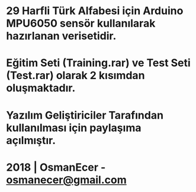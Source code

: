# 29 Harfli Türk Alfabesi için Arduino MPU6050 sensör kullanılarak hazırlanan verisetidir.
# Eğitim Seti (Training.rar) ve Test Seti (Test.rar) olarak 2 kısımdan oluşmaktadır.
# Yazılım Geliştiriciler Tarafından kullanılması için paylaşıma açılmıştır.
# 2018 | OsmanEcer - osmanecer@gmail.com
